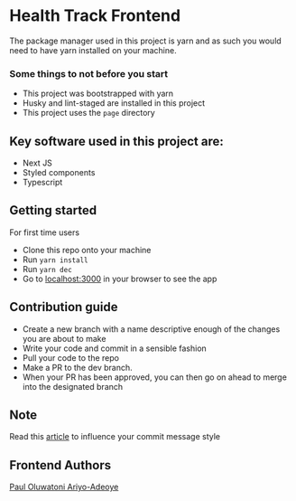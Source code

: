 # Health Track Frontend

The package manager used in this project is yarn and as such you would need to have yarn installed on your machine.

### Some things to not before you start

- This project was bootstrapped with yarn
- Husky and lint-staged are installed in this project
- This project uses the `page` directory

## Key software used in this project are:

- Next JS
- Styled components
- Typescript

## Getting started

For first time users

- Clone this repo onto your machine
- Run `yarn install`
- Run `yarn dec`
- Go to [localhost:3000](http://localhost:3000) in your browser to see the app

## Contribution guide

- Create a new branch with a name descriptive enough of the changes you are about to make
- Write your code and commit in a sensible fashion
- Pull your code to the repo
- Make a PR to the dev branch.
- When your PR has been approved, you can then go on ahead to merge into the designated branch

## Note

Read this [article](https://medium.com/swlh/writing-better-commit-messages-9b0b6ff60c67) to influence your commit message style

## Frontend Authors

[Paul Oluwatoni Ariyo-Adeoye](https://github.com/tonnipaul)
